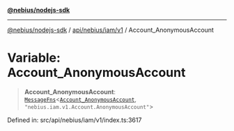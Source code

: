 [**@nebius/nodejs-sdk**](../../../../../README.md)

---

[@nebius/nodejs-sdk](../../../../../README.md) / [api/nebius/iam/v1](../README.md) / Account_AnonymousAccount

# Variable: Account_AnonymousAccount

> **Account_AnonymousAccount**: [`MessageFns`](../../../../../runtime/protos/core/interfaces/MessageFns.md)\<[`Account_AnonymousAccount`](../interfaces/Account_AnonymousAccount.md), `"nebius.iam.v1.Account.AnonymousAccount"`\>

Defined in: src/api/nebius/iam/v1/index.ts:3617
